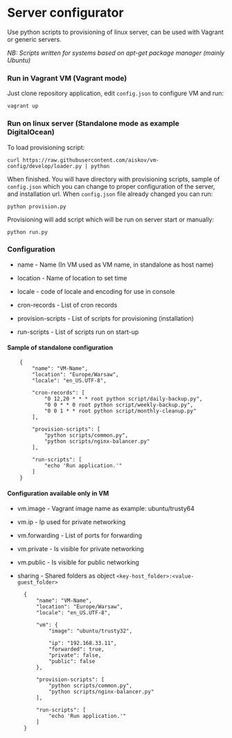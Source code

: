 Server configurator
===================

Use python scripts to provisioning of linux server, can be used with Vagrant or generic servers.  

*NB: Scripts written for systems based on apt-get package manager (mainly Ubuntu)*

### Run in Vagrant VM (Vagrant mode)

Just clone repository application, edit `config.json` to configure VM and run:

    vagrant up

### Run on linux server (Standalone mode as example DigitalOcean)

To load provisioning script:

    curl https://raw.githubusercontent.com/aiskov/vm-config/develop/loader.py | python

When finished. You will have directory with provisioning scripts, sample of `config.json` which you can change to proper configuration of the server, and installation url. When `config.json` file already changed you can run: 

    python provision.py

Provisioning will add script which will be run on server start or manually:

    python run.py

### Configuration

* name - Name (In VM used as VM name, in standalone as host name)
* location - Name of location to set time
* locale - code of locale and encoding for use in console

* cron-records - List of cron records
* provision-scripts - List of scripts for provisioning (installation)
* run-scripts - List of scripts run on start-up

#### Sample of standalone configuration

        {
            "name": "VM-Name",
            "location": "Europe/Warsaw",
            "locale": "en_US.UTF-8",

            "cron-records": [
                "0 12,20 * * * root python script/daily-backup.py",
                "0 0 * * 0 root python script/weekly-backup.py",
                "0 0 1 * * root python script/monthly-cleanup.py"
            ],

            "provision-scripts": [
                "python scripts/common.py",
                "python scripts/nginx-balancer.py"
            ],

            "run-scripts": [
                "echo 'Run application.'"
            ]
        }

#### Configuration available only in VM

* vm.image - Vagrant image name as example: ubuntu/trusty64
* vm.ip - Ip used for private networking
* vm.forwarding - List of ports for forwarding
* vm.private - Is visible for private networking
* vm.public - Is visible for public networking

* sharing - Shared folders as object `<key-host_folder>:<value-guest_folder>`

        {
            "name": "VM-Name",
            "location": "Europe/Warsaw",
            "locale": "en_US.UTF-8",

            "vm": {
                "image": "ubuntu/trusty32",

                "ip": "192.168.33.11",
                "forwarded": true,
                "private": false,
                "public": false
            },

            "provision-scripts": [
                "python scripts/common.py",
                "python scripts/nginx-balancer.py"
            ],

            "run-scripts": [
                "echo 'Run application.'"
            ]
        }
